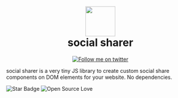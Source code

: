 <div align="center">
      <h1> <img src="https://github.com/thevkrant/social-sharer/blob/main/img/img.png" width="80px"><br/>social sharer</h1>
</div>
<p align="center"><a href="https://twitter.com/intent/user?screen_name=TheVikrant_" target="_blank"><img alt="Follow me on twitter" src="https://img.shields.io/twitter/follow/TheVikrant_?style=flat-square" style="vertical-align:center" /></a> </p>


social sharer is a very tiny JS library to create custom social share components on DOM elements for your website. No dependencies.

<!--Please do not remove this part-->
![Star Badge](https://img.shields.io/static/v1?label=%F0%9F%8C%9F&message=If%20Useful&style=style=flat&color=BC4E99)
![Open Source Love](https://badges.frapsoft.com/os/v1/open-source.svg?v=103)
